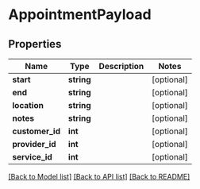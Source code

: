 # AppointmentPayload

## Properties
Name | Type | Description | Notes
------------ | ------------- | ------------- | -------------
**start** | **string** |  | [optional] 
**end** | **string** |  | [optional] 
**location** | **string** |  | [optional] 
**notes** | **string** |  | [optional] 
**customer_id** | **int** |  | [optional] 
**provider_id** | **int** |  | [optional] 
**service_id** | **int** |  | [optional] 

[[Back to Model list]](../../README.md#documentation-for-models) [[Back to API list]](../../README.md#documentation-for-api-endpoints) [[Back to README]](../../README.md)

